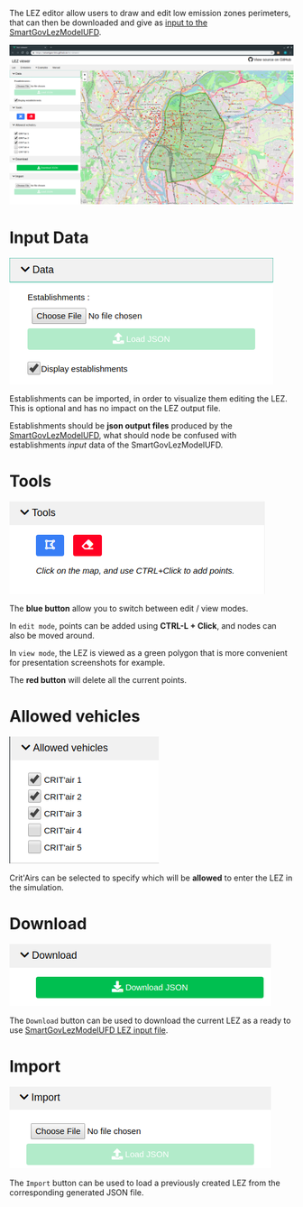The LEZ editor allow users to draw and edit low emission zones perimeters, that
can then be downloaded and give as [input to the SmartGovLezModelUFD](https://github.com/smartgov-liris/SmartGovLezModelUFD/blob/master/documentation/inputs/lez.md).

![LEZ](lez.png)

# Input Data

![LEZ Data](lez-data.png)

Establishments can be imported, in order to visualize them editing the LEZ.
This is optional and has no impact on the LEZ output file.

Establishments should be **json output files** produced by the
[SmartGovLezModelUFD](https://github.com/smartgov-liris/SmartGovLezModelUFD/blob/master/documentation/outputs/Standard-Outputs.md#establishments),
what should node be confused with establishments *input* data of the
SmartGovLezModelUFD.

# Tools

![LEZ tools](lez-tools.png)

The **blue button** allow you to switch between edit / view modes.

In `edit mode`, points can be added using **CTRL-L + Click**, and nodes can
also be moved around.

In `view mode`, the LEZ is viewed as a green polygon that is more convenient
for presentation screenshots for example.

The **red button** will delete all the current points.

# Allowed vehicles

![LEZ allowed vehicles](lez-allowed-vehicles.png)

Crit'Airs can be selected to specify which will be **allowed** to enter the LEZ
in the simulation.

# Download

![LEZ Download](lez-download.png)

The `Download` button can be used to download the current LEZ as a ready to use
[SmartGovLezModelUFD LEZ input file](https://github.com/smartgov-liris/SmartGovLezModelUFD/blob/master/documentation/inputs/lez.md#format).

# Import

![LEZ import](lez-import.png)

The `Import` button can be used to load a previously created LEZ from the
corresponding generated JSON file.
